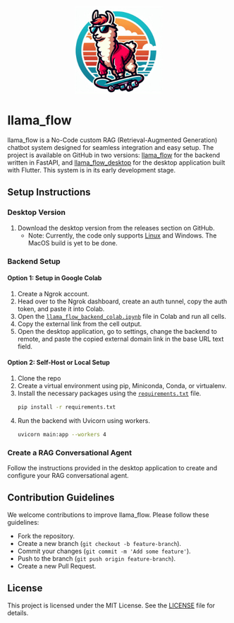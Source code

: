 
<center><img src="images/logo.jpg" alt="llama_flow Logo" width="200" height="200"></center>

# llama_flow

llama_flow is a No-Code custom RAG (Retrieval-Augmented Generation) chatbot system designed for seamless integration and easy setup. The project is available on GitHub in two versions: [llama_flow](https://github.com/sabeeralikp/llama_flow) for the backend written in FastAPI, and [llama_flow_desktop](https://github.com/sabeeralikp/llama_flow_desktop) for the desktop application built with Flutter. This system is in its early development stage.

## Setup Instructions

### Desktop Version
1. Download the desktop version from the releases section on GitHub.
   - Note: Currently, the code only supports [Linux](https://github.com/sabeeralikp/llama_flow/releases/download/linux-desktop-1.0.1/llama_flow-1.0.1+2-linux.deb) and Windows. The MacOS build is yet to be done.

### Backend Setup

#### Option 1: Setup in Google Colab
1. Create a Ngrok account.
2. Head over to the Ngrok dashboard, create an auth tunnel, copy the auth token, and paste it into Colab.
3. Open the [`llama_flow_backend_colab.ipynb`](https://github.com/sabeeralikp/llama_flow/blob/main/notebooks/llama_flow_backend_colab.ipynb) file in Colab and run all cells.
4. Copy the external link from the cell output.
5. Open the desktop application, go to settings, change the backend to remote, and paste the copied external domain link in the base URL text field.

#### Option 2: Self-Host or Local Setup
1. Clone the repo
2. Create a virtual environment using pip, Miniconda, Conda, or virtualenv.
3. Install the necessary packages using the [`requirements.txt`](https://github.com/sabeeralikp/llama_flow/blob/main/requirements.txt) file.
   ```sh
   pip install -r requirements.txt
   ```
4. Run the backend with Uvicorn using workers.
   ```sh
   uvicorn main:app --workers 4
   ```

### Create a RAG Conversational Agent
Follow the instructions provided in the desktop application to create and configure your RAG conversational agent.

## Contribution Guidelines
We welcome contributions to improve llama_flow. Please follow these guidelines:
- Fork the repository.
- Create a new branch (`git checkout -b feature-branch`).
- Commit your changes (`git commit -m 'Add some feature'`).
- Push to the branch (`git push origin feature-branch`).
- Create a new Pull Request.

## License
This project is licensed under the MIT License. See the [LICENSE](https://github.com/sabeeralikp/llama_flow/blob/main/LICENSE) file for details.
